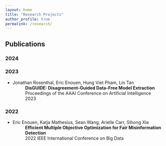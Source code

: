 ```yaml
---
layout: home
title: "Research Projects"
author_profile: true
permalink: /research/
---
```


## Publications

### 2024

### 2023
<ul>
  <li>
  Jonathan Rosenthal, Eric Enouen, Hung Viet Pham, Lin Tan
  <dd><b>DisGUIDE: Disagreement-Guided Data-Free Model Extraction</b></dd>
  <dd>Proceedings of the AAAI Conference on Artificial Intelligence 2023</dd>
  </li>
</ul>
<p></p>

### 2022
<ul>
  <li>
  Eric Enouen, Katja Mathesius, Sean Wang, Arielle Carr, Sihong Xie
  <dd><b>Efficient Multiple Objective Optimization for Fair Misinformation Detection</b></dd>
  <dd>2022 IEEE International Conference on Big Data</dd>
  </li>
</ul>
<p></p>
